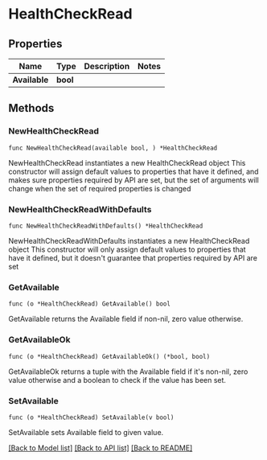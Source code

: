 # HealthCheckRead

## Properties

Name | Type | Description | Notes
------------ | ------------- | ------------- | -------------
**Available** | **bool** |  | 

## Methods

### NewHealthCheckRead

`func NewHealthCheckRead(available bool, ) *HealthCheckRead`

NewHealthCheckRead instantiates a new HealthCheckRead object
This constructor will assign default values to properties that have it defined,
and makes sure properties required by API are set, but the set of arguments
will change when the set of required properties is changed

### NewHealthCheckReadWithDefaults

`func NewHealthCheckReadWithDefaults() *HealthCheckRead`

NewHealthCheckReadWithDefaults instantiates a new HealthCheckRead object
This constructor will only assign default values to properties that have it defined,
but it doesn't guarantee that properties required by API are set

### GetAvailable

`func (o *HealthCheckRead) GetAvailable() bool`

GetAvailable returns the Available field if non-nil, zero value otherwise.

### GetAvailableOk

`func (o *HealthCheckRead) GetAvailableOk() (*bool, bool)`

GetAvailableOk returns a tuple with the Available field if it's non-nil, zero value otherwise
and a boolean to check if the value has been set.

### SetAvailable

`func (o *HealthCheckRead) SetAvailable(v bool)`

SetAvailable sets Available field to given value.



[[Back to Model list]](../README.md#documentation-for-models) [[Back to API list]](../README.md#documentation-for-api-endpoints) [[Back to README]](../README.md)


